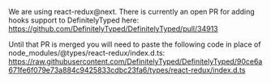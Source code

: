 We are using react-redux@next. There is currently an open PR for adding hooks support to DefinitelyTyped here: https://github.com/DefinitelyTyped/DefinitelyTyped/pull/34913

Until that PR is merged you will need to paste the following code in place of node_modules/@types/react-redux/index.d.ts: https://raw.githubusercontent.com/DefinitelyTyped/DefinitelyTyped/90ce6a671fe6f079e73a884c9425833cdbc23fa6/types/react-redux/index.d.ts
